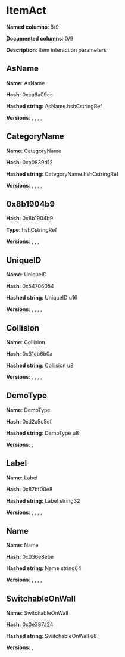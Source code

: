 # ItemAct
**Named columns**: 8/9

**Documented columns**: 0/9

**Description**: Item interaction parameters
## AsName

**Name**: AsName

**Hash**: 0xea6a09cc

**Hashed string**: AsName.hshCstringRef

**Versions**: , , , , 

## CategoryName

**Name**: CategoryName

**Hash**: 0xa0839d12

**Hashed string**: CategoryName.hshCstringRef

**Versions**: , , , , 

## 0x8b1904b9

**Hash**: 0x8b1904b9

**Type**: hshCstringRef

**Versions**: , , , 

## UniqueID

**Name**: UniqueID

**Hash**: 0x54706054

**Hashed string**: UniqueID u16

**Versions**: , , , , 

## Collision

**Name**: Collision

**Hash**: 0x31cb6b0a

**Hashed string**: Collision u8

**Versions**: , , , , 

## DemoType

**Name**: DemoType

**Hash**: 0xd2a5c5cf

**Hashed string**: DemoType u8

**Versions**: , 

## Label

**Name**: Label

**Hash**: 0x87bf00e8

**Hashed string**: Label string32

**Versions**: , , , , 

## Name

**Name**: Name

**Hash**: 0x036e8ebe

**Hashed string**: Name string64

**Versions**: , , , , 

## SwitchableOnWall

**Name**: SwitchableOnWall

**Hash**: 0x0e387a24

**Hashed string**: SwitchableOnWall u8

**Versions**: , 

